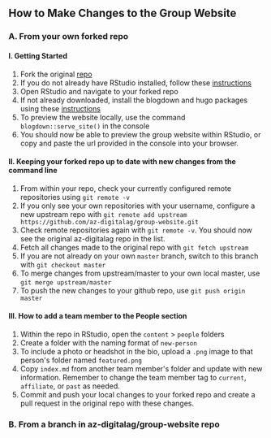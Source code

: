 ## How to Make Changes to the Group Website

### A. From your own forked repo

#### I. Getting Started

1. Fork the original [repo](https://github.com/az-digitalag/group-website)
2. If you do not already have RStudio installed, follow these [instructions](https://rstudio.com/products/rstudio/download/)
3. Open RStudio and navigate to your forked repo
4. If not already downloaded, install the blogdown and hugo packages using these [instructions](https://bookdown.org/yihui/blogdown/installation.html)
5. To preview the website locally, use the command `blogdown::serve_site()` in the console
6. You should now be able to preview the group website within RStudio, or copy and paste the url provided in the console into your browser. 

#### II. Keeping your forked repo up to date with new changes from the command line

1. From within your repo, check your currently configured remote repositories using `git remote -v`
2. If you only see your own repositories with your username, configure a new upstream repo with `git remote add upstream https://github.com/az-digitalag/group-website.git`
3. Check remote repositories again with `git remote -v`. You should now see the original az-digitalag repo in the list. 
4. Fetch all changes made to the original repo with `git fetch upstream`
5. If you are not already on your own `master` branch, switch to this branch with `git checkout master`
6. To merge changes from upstream/master to your own local master, use `git merge upstream/master`
7. To push the new changes to your github repo, use `git push origin master`

#### III. How to add a team member to the People section

1. Within the repo in RStudio, open the `content` > `people` folders
2. Create a folder with the naming format of `new-person` 
3. To include a photo or headshot in the bio, upload a `.png` image to that person's folder named `featured.png`
4. Copy `index.md` from another team member's folder and update with new information. Remember to change the team member tag to `current`, `affiliate`, or `past` as needed.
5. Commit and push your local changes to your forked repo and create a pull request in the original repo with these changes. 

### B. From a branch in az-digitalag/group-website repo
